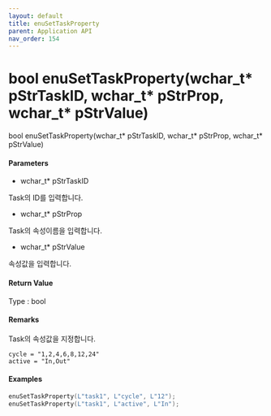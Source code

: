 ```yaml
---
layout: default
title: enuSetTaskProperty
parent: Application API
nav_order: 154
---
```

# bool enuSetTaskProperty\(wchar\_t\* pStrTaskID, wchar\_t\* pStrProp, wchar\_t\* pStrValue\)

bool enuSetTaskProperty\(wchar\_t\* pStrTaskID, wchar\_t\* pStrProp, wchar\_t\* pStrValue\)

#### Parameters

* wchar\_t\* pStrTaskID

Task의 ID를 입력합니다.

* wchar\_t\* pStrProp

Task의 속성이름을 입력합니다.

* wchar\_t\* pStrValue

속성값을 입력합니다.

#### Return Value

Type : bool

#### Remarks

Task의 속성값을 지정합니다.

```
cycle = "1,2,4,6,8,12,24"
active = "In,Out"
```

#### Examples

```cpp
enuSetTaskProperty(L"task1", L"cycle", L"12");
enuSetTaskProperty(L"task1", L"active", L"In");
```



